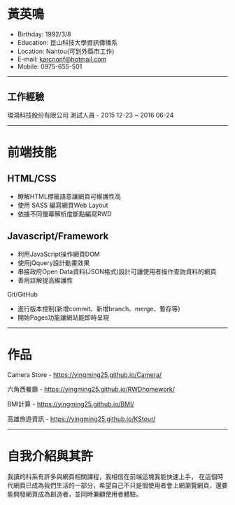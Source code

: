 # 黃英鳴
* Birthday: 1992/3/8
* Education: 崑山科技大學資訊傳播系
* Location: Nantou(可到外縣市工作)
* E-mail: karcnonf@hotmail.com
* Mobile: 0975-655-501
- - -
## 工作經驗
環鴻科技股份有限公司 測試人員 - 2015 12-23 ~ 2016 06-24
- - -
# 前端技能 
## HTML/CSS
* 瞭解HTML標籤語意讓網頁可維護性高
* 使用 SASS 編寫網頁Web Layout 
* 依據不同螢幕解析度斷點編寫RWD


## Javascript/Framework
* 利用JavaScript操作網頁DOM
* 使用jQquery設計動畫效果
* 串接政府Open Data資料(JSON格式)設計可讓使用者操作查詢資料的網頁
* 善用註解提高維護性

Git/GitHub
* 進行版本控制(新增commit、新增branch、merge、暫存等)
* 開始Pages功能讓網站能即時呈現
- - -
# 作品
Camera Store - https://yingming25.github.io/Camera/

六角西餐廳 - https://yingming25.github.io/RWDhomework/

BMI計算 - https://yingming25.github.io/BMI/

高雄旅遊資訊 - https://yingming25.github.io/KStour/
- - -
# 自我介紹與其許
我讀的科系有許多與網頁相關課程，我相信在前端這塊我能快速上手，
在這個時代網頁已成為我們生活的一部分，希望自己不只是個使用者會上網瀏覽網頁，還要能開發網頁成為創造者，並同時兼顧使用者體驗。